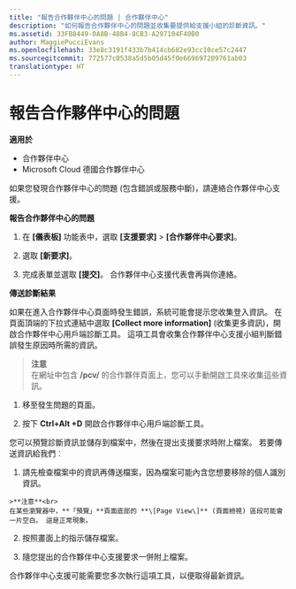 ```yaml
---
title: "報告合作夥伴中心的問題 | 合作夥伴中心"
description: "如何報告合作夥伴中心的問題並收集要提供給支援小組的診斷資訊。"
ms.assetid: 33FB8449-0A8B-48B4-8CB3-A297104F40B0
author: MaggiePucciEvans
ms.openlocfilehash: 33e8c3191f433b7b414cb682e93cc10ce57c2447
ms.sourcegitcommit: 772577c0538a5d5b05d45f0e669697209761ab03
translationtype: HT
---
```

# <a name="report-problems-with-partner-center"></a>報告合作夥伴中心的問題

**適用於**

-  合作夥伴中心
-  Microsoft Cloud 德國合作夥伴中心

如果您發現合作夥伴中心的問題 (包含錯誤或服務中斷)，請連絡合作夥伴中心支援。

**報告合作夥伴中心的問題**

1.  在 **\[儀表板\]** 功能表中，選取 **\[支援要求\]** &gt; **\[合作夥伴中心要求\]**。

2.  選取 **\[新要求\]**。

3.  完成表單並選取 **\[提交\]**。 合作夥伴中心支援代表會再與你連絡。

**傳送診斷結果**

如果在進入合作夥伴中心頁面時發生錯誤，系統可能會提示您收集登入資訊。 在頁面頂端的下拉式連結中選取 **\[Collect more information\]** (收集更多資訊)，開啟合作夥伴中心用戶端診斷工具。 這項工具會收集合作夥伴中心支援小組判斷錯誤發生原因時所需的資訊。 

>**注意**<br>
在網址中包含 **/pcv/** 的合作夥伴頁面上，您可以手動開啟工具來收集這些資訊。

1.    移至發生問題的頁面。

2.    按下 **Ctrl+Alt +D** 開啟合作夥伴中心用戶端診斷工具。

您可以預覽診斷資訊並儲存到檔案中，然後在提出支援要求時附上檔案。 若要傳送資訊給我們︰

1.    請先檢查檔案中的資訊再傳送檔案，因為檔案可能內含您想要移除的個人識別資訊。 

    >**注意**<br>
    在某些瀏覽器中，**「預覽」**頁面底部的 **\[Page View\]** (頁面檢視) 區段可能會一片空白。 這是正常現象。

2.    按照畫面上的指示儲存檔案。

3.    隨您提出的合作夥伴中心支援要求一併附上檔案。

合作夥伴中心支援可能需要您多次執行這項工具，以便取得最新資訊。

